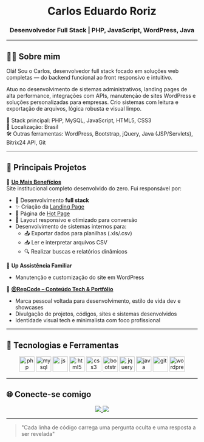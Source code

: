 <h1 align="center">Carlos Eduardo Roriz</h1>
<h3 align="center">Desenvolvedor Full Stack | PHP, JavaScript, WordPress, Java</h3>

---

## 👨‍💻 Sobre mim

Olá! Sou o Carlos, desenvolvedor full stack focado em soluções web completas — do backend funcional ao front responsivo e intuitivo.

Atuo no desenvolvimento de sistemas administrativos, landing pages de alta performance, integrações com APIs, manutenção de sites WordPress e soluções personalizadas para empresas. Crio sistemas com leitura e exportação de arquivos, lógica robusta e visual limpo.

🔧 Stack principal: PHP, MySQL, JavaScript, HTML5, CSS3  
📍 Localização: Brasil  
🛠️ Outras ferramentas: WordPress, Bootstrap, jQuery, Java (JSP/Servlets), Bitrix24 API, Git

---

## 🚀 Principais Projetos

🔹 **[Up Mais Benefícios](https://www.upmaisbeneficios.com.br)**  
Site institucional completo desenvolvido do zero. Fui responsável por:
- 🔧 Desenvolvimento **full stack**
- ✨ Criação da [Landing Page](https://www.upmaisbeneficios.com.br/cadastro)
- 📨 Página de [Hot Page](https://www.upmaisbeneficios.com.br/hot-page)
- 📱 Layout responsivo e otimizado para conversão
- Desenvolvimento de sistemas internos para:
  - 📤 Exportar dados para planilhas (.xls/.csv)
  - 📥 Ler e interpretar arquivos CSV
  - 🔍 Realizar buscas e relatórios dinâmicos

🔹 **Up Assistência Familiar**  
- Manutenção e customização do site em WordPress

  

🔹 **[@RepCode – Conteúdo Tech & Portfólio](https://instagram.com/repcode)**  
- Marca pessoal voltada para desenvolvimento, estilo de vida dev e showcases
- Divulgação de projetos, códigos, sites e sistemas desenvolvidos
- Identidade visual tech e minimalista com foco profissional

---

## 🧰 Tecnologias e Ferramentas

<p align="center">
  <img src="https://cdn.jsdelivr.net/gh/devicons/devicon/icons/php/php-original.svg" height="40" alt="php" />
  <img src="https://cdn.jsdelivr.net/gh/devicons/devicon/icons/mysql/mysql-original.svg" height="40" alt="mysql" />
  <img src="https://cdn.jsdelivr.net/gh/devicons/devicon/icons/javascript/javascript-original.svg" height="40" alt="js" />
  <img src="https://cdn.jsdelivr.net/gh/devicons/devicon/icons/html5/html5-original.svg" height="40" alt="html5" />
  <img src="https://cdn.jsdelivr.net/gh/devicons/devicon/icons/css3/css3-original.svg" height="40" alt="css3" />
  <img src="https://cdn.jsdelivr.net/gh/devicons/devicon/icons/bootstrap/bootstrap-original.svg" height="40" alt="bootstrap" />
  <img src="https://cdn.jsdelivr.net/gh/devicons/devicon/icons/jquery/jquery-original.svg" height="40" alt="jquery" />
  <img src="https://cdn.jsdelivr.net/gh/devicons/devicon/icons/java/java-original.svg" height="40" alt="java" />
  <img src="https://cdn.jsdelivr.net/gh/devicons/devicon/icons/git/git-original.svg" height="40" alt="git" />
  <img src="https://cdn.jsdelivr.net/gh/devicons/devicon/icons/wordpress/wordpress-original.svg" height="40" alt="wordpress" />
</p>

---

## 🌐 Conecte-se comigo

<p align="center">
  <a href="https://www.linkedin.com/in/carlos-eduardo-pedrosa-roriz-216653365" target="_blank">
    <img src="https://img.shields.io/badge/LinkedIn-0077B5?style=for-the-badge&logo=linkedin&logoColor=white" />
  </a>
  <a href="https://instagram.com/repcode__" target="_blank">
    <img src="https://img.shields.io/badge/@repcode__-E4405F?style=for-the-badge&logo=instagram&logoColor=white" />
  </a>
</p>

---

> "Cada linha de código carrega uma pergunta oculta e uma resposta a ser revelada"
